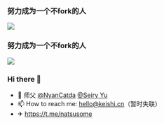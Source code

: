 ### 努力成为一个不fork的人

<img align="center" src="https://github-readme-stats.vercel.app/api?username=Natsusomekeishi&show_icons=true" />

### 努力成为一个不fork的人

<img align="center" src="https://github-readme-stats.vercel.app/api/top-langs/?username=Natsusomekeishi&layout=compact&langs_count=8" />

 ### Hi there 👋

- 🌱 师父 [@NyanCatda](https://github.com/nyancatda) [@Seiry Yu](https://github.com/seiry)
- 📫 How to reach me: hello@keishi.cn（暂时失联）
- ✈ https://t.me/natsusome

<!--
Here are some ideas to get you started:

- 🔭 I’m currently working on ...
- 🌱 I’m currently learning ...
- 👯 I’m looking to collaborate on ...
- 🤔 I’m looking for help with ...
- 💬 Ask me about ...
- 📫 How to reach me: ...
- 😄 Pronouns: ...
- ⚡ Fun fact: ...
-->
